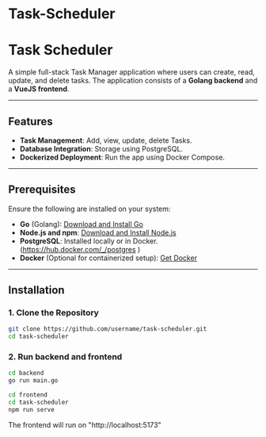 # Task-Scheduler
# Task Scheduler

A simple full-stack Task Manager application where users can create, read, update, and delete tasks. 
The application consists of a **Golang backend** and a **VueJS frontend**.

---

## Features

- **Task Management**: Add, view, update, delete Tasks.
- **Database Integration**: Storage using PostgreSQL.
- **Dockerized Deployment**: Run the app using Docker Compose.

---

## Prerequisites

Ensure the following are installed on your system:

- **Go** (Golang): [Download and Install Go](https://golang.org/dl/)
- **Node.js and npm**: [Download and Install Node.js](https://nodejs.org/)
- **PostgreSQL**: Installed locally or in Docker.(https://hub.docker.com/_/postgres )
- **Docker** (Optional for containerized setup): [Get Docker](https://www.docker.com/)

---

## Installation

### 1. Clone the Repository
```bash
git clone https://github.com/username/task-scheduler.git
cd task-scheduler
```
### 2. Run backend and frontend
```bash
cd backend
go run main.go

cd frontend 
cd task-scheduler
npm run serve
```
The frontend will run on  "http://localhost:5173"